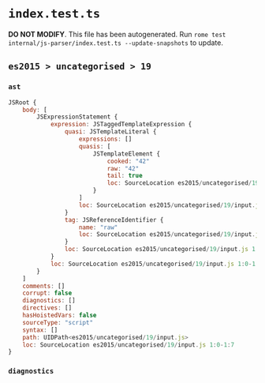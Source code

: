 # `index.test.ts`

**DO NOT MODIFY**. This file has been autogenerated. Run `rome test internal/js-parser/index.test.ts --update-snapshots` to update.

## `es2015 > uncategorised > 19`

### `ast`

```javascript
JSRoot {
	body: [
		JSExpressionStatement {
			expression: JSTaggedTemplateExpression {
				quasi: JSTemplateLiteral {
					expressions: []
					quasis: [
						JSTemplateElement {
							cooked: "42"
							raw: "42"
							tail: true
							loc: SourceLocation es2015/uncategorised/19/input.js 1:4-1:6
						}
					]
					loc: SourceLocation es2015/uncategorised/19/input.js 1:3-1:7
				}
				tag: JSReferenceIdentifier {
					name: "raw"
					loc: SourceLocation es2015/uncategorised/19/input.js 1:0-1:3 (raw)
				}
				loc: SourceLocation es2015/uncategorised/19/input.js 1:0-1:7
			}
			loc: SourceLocation es2015/uncategorised/19/input.js 1:0-1:7
		}
	]
	comments: []
	corrupt: false
	diagnostics: []
	directives: []
	hasHoistedVars: false
	sourceType: "script"
	syntax: []
	path: UIDPath<es2015/uncategorised/19/input.js>
	loc: SourceLocation es2015/uncategorised/19/input.js 1:0-1:7
}
```

### `diagnostics`

```

```
